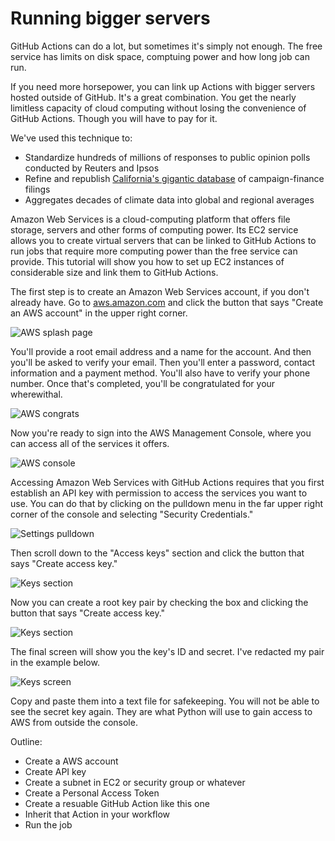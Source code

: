 # Running bigger servers

GitHub Actions can do a lot, but sometimes it's simply not enough. The free service has limits on disk space, comptuing power and how long job can run.

If you need more horsepower, you can link up Actions with bigger servers hosted outside of GitHub. It's a great combination. You get the nearly limitless capacity of cloud computing without losing the convenience of GitHub Actions. Though you will have to pay for it.

We've used this technique to:

* Standardize hundreds of millions of responses to public opinion polls conducted by Reuters and Ipsos
* Refine and republish [California's gigantic database](https://github.com/palewire/django-calaccess-downloads-website) of campaign-finance filings
* Aggregates decades of climate data into global and regional averages

Amazon Web Services is a cloud-computing platform that offers file storage, servers and other forms of computing power. Its EC2 service allows you to create virtual servers that can be linked to GitHub Actions to run jobs that require more computing power than the free service can provide. This tutorial will show you how to set up EC2 instances of considerable size and link them to GitHub Actions.

The first step is to create an Amazon Web Services account, if you don't already have. Go to [aws.amazon.com](https://aws.amazon.com/) and click the button that says "Create an AWS account" in the upper right corner.

![AWS splash page](_static/aws-splash.png)

You'll provide a root email address and a name for the account. And then you'll be asked to verify your email. Then you'll enter a password, contact information and a payment method. You'll also have to verify your phone number. Once that's completed, you'll be congratulated for your wherewithal.

![AWS congrats](_static/aws-congrats.png)

Now you're ready to sign into the AWS Management Console, where you can access all of the services it offers.

![AWS console](_static/aws-console.png)

Accessing Amazon Web Services with GitHub Actions requires that you first establish an API key with permission to access the services you want to use. You can do that by clicking on the pulldown menu in the far upper right corner of the console and selecting "Security Credentials."

![Settings pulldown](_static/account-menu.png)

Then scroll down to the "Access keys" section and click the button that says "Create access key."

![Keys section](_static/keys-section.png)

Now you can create a root key pair by checking the box and clicking the button that says "Create access key."

![Keys section](_static/keys-consent.png)

The final screen will show you the key's ID and secret. I've redacted my pair in the example below.

![Keys screen](_static/redacted-keys.png)

Copy and paste them into a text file for safekeeping. You will not be able to see the secret key again. They are what Python will use to gain access to AWS from outside the console.

Outline:

- Create a AWS account
- Create API key
- Create a subnet in EC2 or security group or whatever
- Create a Personal Access Token
- Create a resuable GitHub Action like this one
- Inherit that Action in your workflow
- Run the job
